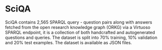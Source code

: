 # SciQA

SciQA contains 2,565 SPARQL query - question pairs along with answers fetched from the open research knowledge graph (ORKG) via a Virtuoso SPARQL endpoint, it is a collection of both handcrafted and autogenerated questions and queries. The dataset is split into 70% training, 10% validation and 20% test examples. The dataset is available as JSON files.
